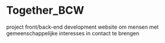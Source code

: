 # Together_BCW
project front/back-end development website om mensen met gemeenschappelijke interesses in contact te brengen
